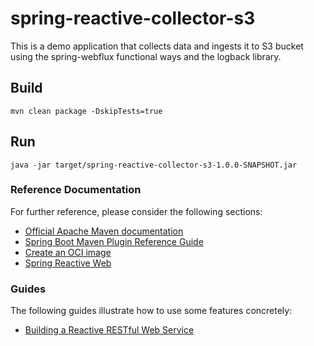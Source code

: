 # spring-reactive-collector-s3
This is a demo application that collects data and ingests it to S3 bucket using the spring-webflux functional ways and the logback library.

## Build
```
mvn clean package -DskipTests=true 
```

## Run
```
java -jar target/spring-reactive-collector-s3-1.0.0-SNAPSHOT.jar
```

### Reference Documentation
For further reference, please consider the following sections:

* [Official Apache Maven documentation](https://maven.apache.org/guides/index.html)
* [Spring Boot Maven Plugin Reference Guide](https://docs.spring.io/spring-boot/docs/3.0.5/maven-plugin/reference/html/)
* [Create an OCI image](https://docs.spring.io/spring-boot/docs/3.0.5/maven-plugin/reference/html/#build-image)
* [Spring Reactive Web](https://docs.spring.io/spring-boot/docs/3.0.5/reference/htmlsingle/#web.reactive)

### Guides
The following guides illustrate how to use some features concretely:

* [Building a Reactive RESTful Web Service](https://spring.io/guides/gs/reactive-rest-service/)

